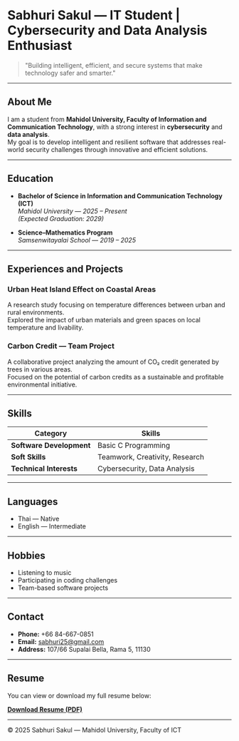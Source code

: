 # Sabhuri Sakul — IT Student | Cybersecurity and Data Analysis Enthusiast

> "Building intelligent, efficient, and secure systems that make technology safer and smarter."

---

## About Me
I am a student from **Mahidol University, Faculty of Information and Communication Technology**, with a strong interest in **cybersecurity** and **data analysis**.  
My goal is to develop intelligent and resilient software that addresses real-world security challenges through innovative and efficient solutions.

---

## Education
- **Bachelor of Science in Information and Communication Technology (ICT)**  
  *Mahidol University* — *2025 – Present*  
  *(Expected Graduation: 2029)*  

- **Science–Mathematics Program**  
  *Samsenwitayalai School* — *2019 – 2025*

---

## Experiences and Projects
### Urban Heat Island Effect on Coastal Areas  
A research study focusing on temperature differences between urban and rural environments.  
Explored the impact of urban materials and green spaces on local temperature and livability.

### Carbon Credit — Team Project  
A collaborative project analyzing the amount of CO₂ credit generated by trees in various areas.  
Focused on the potential of carbon credits as a sustainable and profitable environmental initiative.

---

## Skills

| Category | Skills |
|-----------|--------|
| **Software Development** | Basic C Programming |
| **Soft Skills** | Teamwork, Creativity, Research |
| **Technical Interests** | Cybersecurity, Data Analysis |

---

## Languages
- Thai — Native  
- English — Intermediate

---

## Hobbies
- Listening to music  
- Participating in coding challenges  
- Team-based software projects  

---

## Contact
- **Phone:** +66 84-667-0851  
- **Email:** [sabhuri25@gmail.com](mailto:sabhuri25@gmail.com)  
- **Address:** 107/66 Supalai Bella, Rama 5, 11130  

---

## Resume
You can view or download my full resume below:

**[Download Resume (PDF)](./resume.pdf)**

---

© 2025 Sabhuri Sakul — Mahidol University, Faculty of ICT
